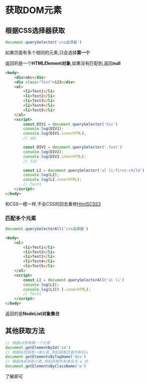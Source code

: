 # 获取DOM元素

## 根据CSS选择器获取

```js
document.querySelector('css选择器')
```

如果页面有多个相同的元素,只会选择**第一个**

返回的是一个**HTMLElement对象**,如果没有匹配到,返回**null**

```html
<body>
    <div>abc</div>
    <div class="Test">123</div>
    <ul>
        <li>Test1</li>
        <li>Test2</li>
        <li>Test3</li>
        <li>Test4</li>
        <li>Test5</li>
    </ul>
    <script>
        const DIV1 = document.querySelector('div')
        console.log(DIV1);
        console.log(DIV1.innerHTML);
        // abc

        const DIV2 = document.querySelector('.Test')
        console.log(DIV2);
        console.log(DIV2.innerHTML);
        // 123

        const LI = document.querySelector('ul li:first-child')
        console.log(LI);
        console.log(LI.innerHTML);
        // Test1
    </script>
</body>
```

和CSS一模一样,不会CSS的回去重修[Html5CSS3](../Html5CSS3/前言.md)

### 匹配多个元素

```js
document.querySelectorAll('css选择器')
```

```html
<body>
    <ul>
        <li>Test1</li>
        <li>Test2</li>
        <li>Test3</li>
        <li>Test4</li>
        <li>Test5</li>
    </ul>
    <script>
        const LI = document.querySelectorAll('ul li')
        console.log(LI);
        console.log(LI[0 ].innerHTML);
        // Test1
    </script>
</body>
```

返回的是**NodeList对象集合**

## 其他获取方法

```js
// 根据id获取第一个元素
document.getElementById('id')
// 根据标签获取一类元素,例如获取页面所有div
document.getElementsByTagName('div')
// 根据类名获取元素,例如获取所有类名为 w 的
document.getElementsByClassName('w')
```

了解即可
